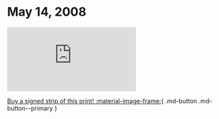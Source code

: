 # May 14, 2008

![](https://www.achewood.com/comic.php?date=05142008)

[Buy a signed strip of this print! :material-image-frame:](https://achewood-holiday-pop-up.myshopify.com/products/strip#05142008){ .md-button .md-button--primary }
